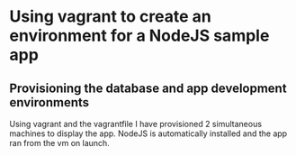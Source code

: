 # Using vagrant to create an environment for a NodeJS sample app

## Provisioning the database and app development environments
Using vagrant and the vagrantfile I have provisioned 2 simultaneous machines to display the app.
NodeJS is automatically installed and the app ran from the vm on launch.
